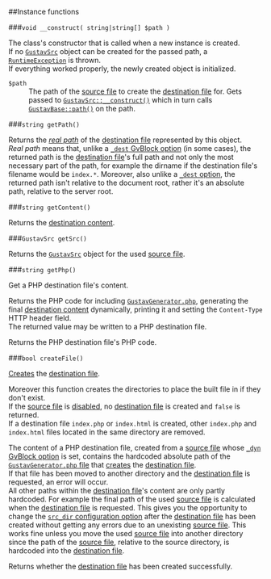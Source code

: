 ##Instance functions

###`void __construct( string|string[] $path )`

The class's constructor that is called when a new instance is created.  
If no [`GustavSrc`](API#gustavsrc) object can be created for the passed path, a [`RuntimeException`](http://php.net/manual/en/class.runtimeexception.php) is thrown.  
If everything worked properly, the newly created object is initialized.

<dl>
    <dt><code>$path</code></dt>
    <dd>The path of the <a href="Source-files">source file</a> to create the <a href="Destination-files">destination file</a> for. Gets passed to <a href="Public-API%3a-GustavSrc#void-__construct-stringstring-path-"><code>GustavSrc::__construct()</code></a> which in turn calls <a href="Private-API%3a-GustavBase#string-path-stringstring-path_segment--stringstring-path_segment--stringstring---"><code>GustavBase::path()</code></a> on the path.</dd>
</dl>

###`string getPath()`

Returns the [*real path*](Generating-destination-files#generating-the-destination-path) of the [destination file](Destination-files) represented by this object.  
*Real path* means that, unlike a [`_dest` GvBlock option](Gustav-core-options#_dest) (in some cases), the returned path is the [destination file](Destination-files)'s full path and not only the most necessary part of the path, for example the dirname if the destination file's filename would be `index.*`. Moreover, also unlike a [`_dest` option](Gustav-core-options#_dest), the returned path isn't relative to the document root, rather it's an absolute path, relative to the server root.

###`string getContent()`

Returns the [destination content](Generating-destination-files#generating-the-destination-content).

###`GustavSrc getSrc()`

Returns the [`GustavSrc`](API#gustavsrc) object for the used [source file](Source-files).  

###`string getPhp()`

Get a PHP destination file's content.

Returns the PHP code for including [`GustavGenerator.php`](API#gustavgenerator), generating the final [destination content](Generating-destination-files#generating-the-destination-content) dynamically, printing it and setting the `Content-Type` HTTP header field.  
The returned value may be written to a PHP destination file.

Returns the PHP destination file's PHP code.

###`bool createFile()`

[Creates](Generating-destination-files#creating-the-destination-file) the [destination file](Destination-files).

Moreover this function creates the directories to place the built file in if they don't exist.  
If the [source file](Source-files) is [disabled](Disabled-source-files), no [destination file](Destination-files) is created and `false` is returned.  
If a destination file `index.php` or `index.html` is created, other `index.php` and `index.html` files located in the same directory are removed.

The content of a PHP destination file, created from a [source file](Source-files) whose [`_dyn` GvBlock option](Gustav-core-options#_dyn) is set, contains the hardcoded absolute path of the [`GustavGenerator.php` file](API#gustavgenerator) that [creates](Generating-destination-files#creating-the-destination-file) the [destination file](Destination-files).  
If that file has been moved to another directory and the [destination file](Destination-files) is requested, an error will occur.  
All other paths within the [destination file](Destination-files)'s content are only partly hardcoded. For example the final path of the used [source file](Source-files) is calculated when the [destination file](Destination-files) is requested. This gives you the opportunity to change the [`src_dir` configuration option](Gustav-configuration#string-src_dir) after the [destination file](Destination-files) has been created without getting any errors due to an unexisting [source file](Source-files). This works fine unless you move the used [source file](Source-files) into another directory since the path of the [source file](Source-files), relative to the source directory, is hardcoded into the [destination file](Destination-files).
     
Returns whether the [destination file](Destination-files) has been created successfully.
